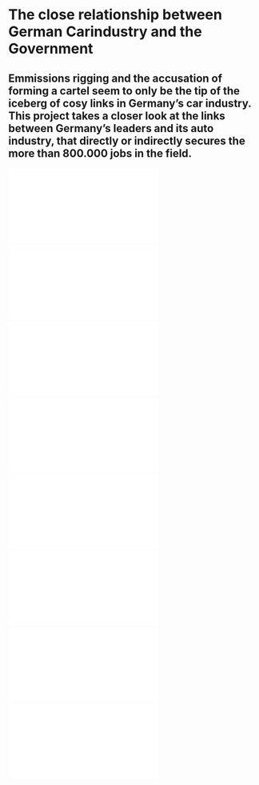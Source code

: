 # The close relationship between German Carindustry and the Government

## Emmissions rigging and the accusation of forming a cartel seem to only be the tip of the iceberg of cosy links in Germany’s car industry. This project takes a closer look at the links between Germany’s leaders and its auto industry, that directly or indirectly secures the more than 800.000 jobs in the field.


![](READY_FINAL_personal_contacts.pdf)
![](READY_FINAL_connections.pdf)
![](READY_FINAL_personal_contacts.pdf)
![](READY_FINAL_Top_4_Ministries.pdf)
![](READY_FINAL_Top_5_Manager.pdf)
![](READY_FINAL_Top_5_Money_Companiessvg.pdf)
![](READY_FINAL_Top_10_Lobbyists_Companies.pdf)
![](READY_FINAL_Top_10_Money_Ministry_Companies.pdf)